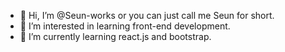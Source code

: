 - 👋 Hi, I’m @Seun-works or you can just call me Seun for short.
- 👀 I’m interested in learning front-end development.
- 🌱 I’m currently learning react.js and bootstrap.


<!---
Seun-works/Seun-works is a ✨ special ✨ repository because its `README.md` (this file) appears on your GitHub profile.
You can click the Preview link to take a look at your changes.
--->
